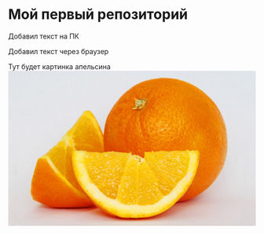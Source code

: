 # Мой первый репозиторий

Добавил текст на ПК

Добавил текст через браузер

Тут будет картинка апельсина
![Апельсин](orange.jpg)
